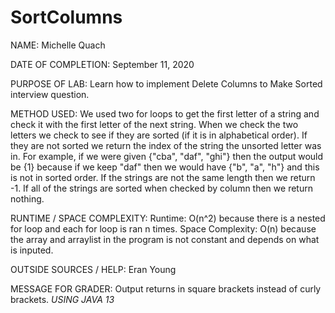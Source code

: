 # SortColumns

NAME: Michelle Quach

DATE OF COMPLETION: September 11, 2020

PURPOSE OF LAB: Learn how to implement Delete Columns to Make Sorted interview question. 

METHOD USED: We used two for loops to get the first letter of a string and check it with the first letter of the next string. When we check the two letters we check to see if they are sorted (if it is in alphabetical order). If they are not sorted we return the index of the string the unsorted letter was in. For example, if we were given {"cba", "daf", "ghi"} then the output would be {1} because if we keep "daf" then we would have {"b", "a", "h"} and this is not in sorted order. If the strings are not the same length then we return -1. If all of the strings are sorted when checked by column then we return nothing. 

RUNTIME / SPACE COMPLEXITY:
Runtime: O(n^2) because there is a nested for loop and each for loop is ran n times. 
Space Complexity: O(n) because the array and arraylist in the program is not constant and depends on what is inputed. 

OUTSIDE SOURCES / HELP: Eran Young

MESSAGE FOR GRADER: Output returns in square brackets instead of curly brackets. *USING JAVA 13*
